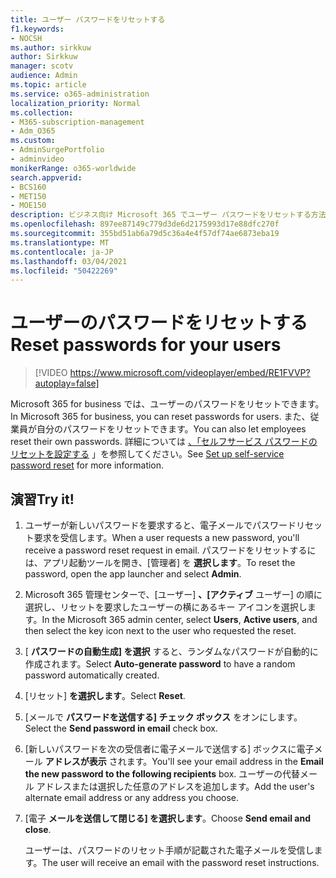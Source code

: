 ```yaml
---
title: ユーザー パスワードをリセットする
f1.keywords:
- NOCSH
ms.author: sirkkuw
author: Sirkkuw
manager: scotv
audience: Admin
ms.topic: article
ms.service: o365-administration
localization_priority: Normal
ms.collection:
- M365-subscription-management
- Adm_O365
ms.custom:
- AdminSurgePortfolio
- adminvideo
monikerRange: o365-worldwide
search.appverid:
- BCS160
- MET150
- MOE150
description: ビジネス向け Microsoft 365 でユーザー パスワードをリセットする方法について説明します。
ms.openlocfilehash: 897ee87149c779d3de6d2175993d17e88dfc270f
ms.sourcegitcommit: 355bd51ab6a79d5c36a4e4f57df74ae6873eba19
ms.translationtype: MT
ms.contentlocale: ja-JP
ms.lasthandoff: 03/04/2021
ms.locfileid: "50422269"
---
```

# <a name="reset-passwords-for-your-users"></a><span data-ttu-id="102b4-103">ユーザーのパスワードをリセットする</span><span class="sxs-lookup"><span data-stu-id="102b4-103">Reset passwords for your users</span></span>

> [!VIDEO https://www.microsoft.com/videoplayer/embed/RE1FVVP?autoplay=false]

<span data-ttu-id="102b4-104">Microsoft 365 for business では、ユーザーのパスワードをリセットできます。</span><span class="sxs-lookup"><span data-stu-id="102b4-104">In Microsoft 365 for business, you can reset passwords for users.</span></span> <span data-ttu-id="102b4-105">また、従業員が自分のパスワードをリセットできます。</span><span class="sxs-lookup"><span data-stu-id="102b4-105">You can also let employees reset their own passwords.</span></span> <span data-ttu-id="102b4-106">詳細については [、「セルフサービス パスワードのリセットを設定する](set-up-self-serve-password-reset.md) 」を参照してください。</span><span class="sxs-lookup"><span data-stu-id="102b4-106">See [Set up self-service password reset](set-up-self-serve-password-reset.md) for more information.</span></span>

## <a name="try-it"></a><span data-ttu-id="102b4-107">演習</span><span class="sxs-lookup"><span data-stu-id="102b4-107">Try it!</span></span>

1. <span data-ttu-id="102b4-108">ユーザーが新しいパスワードを要求すると、電子メールでパスワードリセット要求を受信します。</span><span class="sxs-lookup"><span data-stu-id="102b4-108">When a user requests a new password, you'll receive a password reset request in email.</span></span> <span data-ttu-id="102b4-109">パスワードをリセットするには、アプリ起動ツールを開き、[管理者] を **選択します**。</span><span class="sxs-lookup"><span data-stu-id="102b4-109">To reset the password, open the app launcher and select **Admin**.</span></span>
1. <span data-ttu-id="102b4-110">Microsoft 365 管理センターで、[ユーザー]  **、[アクティブ** ユーザー] の順に選択し、リセットを要求したユーザーの横にあるキー アイコンを選択します。</span><span class="sxs-lookup"><span data-stu-id="102b4-110">In the Microsoft 365 admin center, select **Users**,  **Active users**, and then select the key icon next to the user who requested the reset.</span></span>
1. <span data-ttu-id="102b4-111">[ **パスワードの自動生成] を選択** すると、ランダムなパスワードが自動的に作成されます。</span><span class="sxs-lookup"><span data-stu-id="102b4-111">Select **Auto-generate password** to have a random password automatically created.</span></span>
1. <span data-ttu-id="102b4-112">[リセット] **を選択します**。</span><span class="sxs-lookup"><span data-stu-id="102b4-112">Select **Reset**.</span></span>
1. <span data-ttu-id="102b4-113">[メールで **パスワードを送信する] チェック ボックス** をオンにします。</span><span class="sxs-lookup"><span data-stu-id="102b4-113">Select the **Send password in email** check box.</span></span>
1. <span data-ttu-id="102b4-114">[新しいパスワードを次の受信者に電子メールで送信する] ボックスに電子メール **アドレスが表示** されます。</span><span class="sxs-lookup"><span data-stu-id="102b4-114">You'll see your email address in the **Email the new password to the following recipients** box.</span></span> <span data-ttu-id="102b4-115">ユーザーの代替メール アドレスまたは選択した任意のアドレスを追加します。</span><span class="sxs-lookup"><span data-stu-id="102b4-115">Add the user's alternate email address or any address you choose.</span></span>
1. <span data-ttu-id="102b4-116">[電子 **メールを送信して閉じる] を選択します**。</span><span class="sxs-lookup"><span data-stu-id="102b4-116">Choose **Send email and close**.</span></span>

    <span data-ttu-id="102b4-117">ユーザーは、パスワードのリセット手順が記載された電子メールを受信します。</span><span class="sxs-lookup"><span data-stu-id="102b4-117">The user will receive an email with the password reset instructions.</span></span>